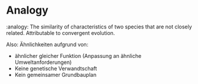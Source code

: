 # Analogy
:analogy:
The similarity of characteristics of two species that are not closely related. Attributable to convergent evolution.

Also: Ähnlichkeiten aufgrund von:
- ähnlicher gleicher Funktion (Anpassung an ähnliche Umweltanforderungen)
- Keine genetische Verwandtschaft
- Kein gemeinsamer Grundbauplan 

